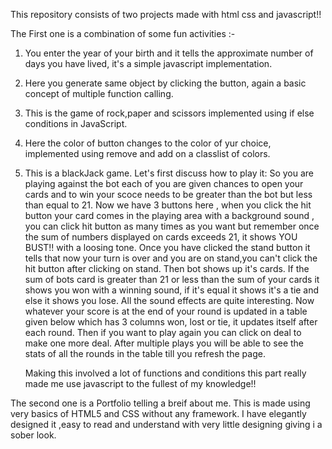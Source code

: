 This repository consists of two projects made with html css and javascript!!

The First one is a combination of some fun activities :-
   1) You enter the year of your birth and it tells the approximate number of days you have lived, it's a simple javascript implementation.
   2) Here you generate same object by clicking the button, again a basic concept of multiple function calling.
   3) This is the game of rock,paper and scissors implemented using if else conditions in JavaScript.
   4) Here the color of button changes to the color of yur choice, implemented using remove and add on a classlist of colors.
   5) This is a blackJack game. Let's first discuss how to play it:
         So you are playing against the bot each of you are given chances to open your cards and to win your scoce needs to be greater than the bot but less than equal to                  21. Now we have 3 buttons here , when you click the hit button your card comes in the playing area with a background sound , you can click hit button as many times as you          want but remember once the sum of numbers displayed on cards exceeds 21, it shows YOU BUST!! with a loosing tone. Once you have clicked the stand button it tells that              now your turn is over and you are on stand,you can't click the hit button after clicking on stand. Then bot shows up it's cards. If the sum of bots card is greater than            21 or less than the sum of your cards it shows you won with a winning sound, if it's equal it shows it's a tie and else it shows you lose. All the sound effects are quite          interesting. Now whatever your score is at the end of your round is updated in a table given below which has 3 columns won, lost or tie, it updates itself after each              round. Then if you want to play again you can click on deal to make one more deal. After multiple plays you will be able to see the stats of all the rounds in the table            till you refresh the page. 
         
         Making this involved a lot of functions and conditions this part really made me use javascript to the fullest of my knowledge!!
         
         
The second one is a Portfolio telling a breif about me. This is made using very basics of HTML5 and CSS without any framework. I have elegantly designed it ,easy to read and understand with very little designing giving i a sober look.        
